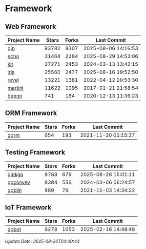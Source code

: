 # Framework

## Web Framework
| Project Name | Stars | Forks | Last Commit |
| ------------ | ----- | ----- | ----------- |
| [gin](https://github.com/gin-gonic/gin) | 83782 | 8307 | 2025-08-06 14:16:53 |
| [echo](https://github.com/labstack/echo) | 31464 | 2284 | 2025-08-29 14:53:06 |
| [kit](https://github.com/go-kit/kit) | 27271 | 2453 | 2024-03-13 13:42:15 |
| [iris](https://github.com/kataras/iris) | 25560 | 2477 | 2025-08-16 19:52:50 |
| [revel](https://github.com/revel/revel) | 13221 | 1381 | 2022-04-12 20:53:30 |
| [martini](https://github.com/go-martini/martini) | 11622 | 1095 | 2017-01-21 21:58:54 |
| [beego](https://github.com/astaxie/beego) | 741 | 184 | 2020-12-13 11:36:23 |

## ORM Framework
| Project Name | Stars | Forks | Last Commit |
| ------------ | ----- | ----- | ----------- |
| [gorm](https://github.com/jinzhu/gorm) | 654 | 193 | 2021-11-20 01:15:37 |

## Testing Framework
| Project Name | Stars | Forks | Last Commit |
| ------------ | ----- | ----- | ----------- |
| [ginkgo](https://github.com/onsi/ginkgo) | 8788 | 679 | 2025-08-28 15:01:11 |
| [goconvey](https://github.com/smartystreets/goconvey) | 8384 | 556 | 2024-03-06 06:24:57 |
| [goblin](https://github.com/franela/goblin) | 889 | 76 | 2021-10-03 14:34:22 |

## IoT Framework
| Project Name | Stars | Forks | Last Commit |
| ------------ | ----- | ----- | ----------- |
| [gobot](https://github.com/hybridgroup/gobot) | 9278 | 1053 | 2025-02-16 14:48:48 |

*Update Date: 2025-08-30T04:00:44*